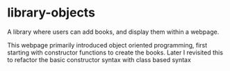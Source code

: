 # library-objects
A library where users can add books, and display them within a webpage. 

This webpage primarily introduced object oriented programming, first starting with constructor functions to create the books.
Later I revisited this to refactor the basic constructor syntax with class based syntax